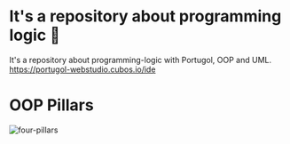 #  It's a repository about programming logic 🔢
It's a repository about programming-logic with Portugol, OOP and UML.
https://portugol-webstudio.cubos.io/ide

# OOP Pillars
![four-pillars](https://user-images.githubusercontent.com/61624336/112904629-98b3b700-90bf-11eb-99d4-5792544ed9d5.jpg)
